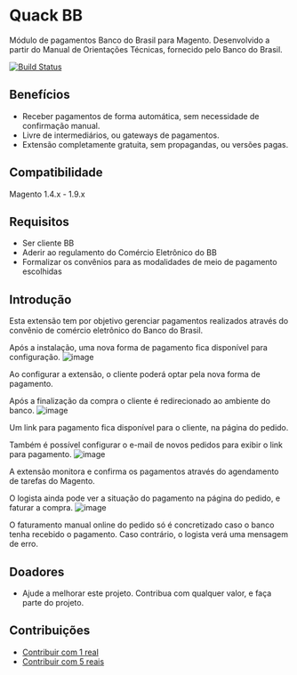 # Quack BB
Módulo de pagamentos Banco do Brasil para Magento.
Desenvolvido a partir do Manual de Orientações Técnicas, fornecido pelo Banco do Brasil.

[![Build Status](https://travis-ci.org/rafaelpatro/Quack-BB.svg?style=flat)](https://travis-ci.org/rafaelpatro/Quack-BB)

## Benefícios
 - Receber pagamentos de forma automática, sem necessidade de confirmação manual.
 - Livre de intermediários, ou gateways de pagamentos.
 - Extensão completamente gratuita, sem propagandas, ou versões pagas.

## Compatibilidade
Magento 1.4.x - 1.9.x

## Requisitos
 - Ser cliente BB
 - Aderir ao regulamento do Comércio Eletrônico do BB
 - Formalizar os convênios para as modalidades de meio de pagamento escolhidas
 
## Introdução
Esta extensão tem por objetivo gerenciar pagamentos realizados através do convênio de comércio eletrônico do Banco do Brasil.

Após a instalação, uma nova forma de pagamento fica disponível para configuração.
![image](https://cloud.githubusercontent.com/assets/13813964/9291502/8155073a-439a-11e5-96ba-1fb4cdebd3ca.png)

Ao configurar a extensão, o cliente poderá optar pela nova forma de pagamento.

Após a finalização da compra o cliente é redirecionado ao ambiente do banco.
![image](https://cloud.githubusercontent.com/assets/13813964/9291537/b6d5104c-439c-11e5-80e5-27107f33140e.png)

Um link para pagamento fica disponível para o cliente, na página do pedido.

Também é possível configurar o e-mail de novos pedidos para exibir o link para pagamento.
![image](https://cloud.githubusercontent.com/assets/13813964/9291571/8d5684fa-439f-11e5-9642-3d4c5a1e0535.png)

A extensão monitora e confirma os pagamentos através do agendamento de tarefas do Magento.

O logista ainda pode ver a situação do pagamento na página do pedido, e faturar a compra.
![image](https://cloud.githubusercontent.com/assets/13813964/9291554/059eec56-439e-11e5-997b-7762770ab451.png)

O faturamento manual online do pedido só é concretizado caso o banco tenha recebido o pagamento. Caso contrário, o logista verá uma mensagem de erro.

## Doadores
 - Ajude a melhorar este projeto. Contribua com qualquer valor, e faça parte do projeto.

## Contribuições
 - [Contribuir com 1 real](https://www.paypal.com/cgi-bin/webscr?cmd=_s-xclick&hosted_button_id=B3NHN3FQG4VDJ)
 - [Contribuir com 5 reais](https://www.paypal.com/cgi-bin/webscr?cmd=_s-xclick&hosted_button_id=M2V5ZU4PN5QYY)
